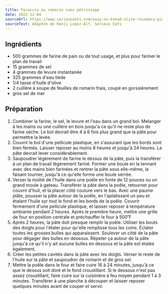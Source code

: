 ```yaml
---
title: Focaccia au romarin sans pétrissage
date: 2022-12-04
sourceUrl: https://www.seriouseats.com/easy-no-knead-olive-rosemary-pistachio-focaccia-kenji-recipe
sourceText: Adaptée de Kenji Lopez-Alt, Serious Eats
---
```


## Ingrédients

- 500 grammes de farine de pain ou de tout usage, et plus pour fariner le plan de travail
- 15 grammes de sel
- 4 grammes de levure instantanée
- 325 grammes d'eau tiède
- 1/4 tasse d'huile d'olive
- 2 cuillère à soupe de feuilles de romarin frais, coupé en gorssièrement
- gros sel de mer

## Préparation

1. Combiner la farine, le sel, le levure et l'eau dans un grand bol. Melanger à les mains ou une cuillère en bois jusqu'a ce qu'il ne reste plus de farine sèche. Le bol devrait être 4 à 6 fois plus grand que la pâte pour permettre la levée.
2. Couvrir le bol d'une pellicule plastique, en s'assurant que les bords sont bien fermés. Laisser reposer au moins 8 heures et jusqu'à 24 heures. La pâte devrait lever considérablement.
3. Saupoudrer légèrement de farine le dessus de la pâte, puis la transférer à un plan de travail légèrement fariné. Former une boule en la tennant avec des mains bien farinées et rentrer la pâte sous elle-même, la faisant tourner, jusqu'à ce qu'elle forme une boule serrée.
4. Verser la moitié de l'huile dans une poêle en fonte de 12 pouces ou un grand moule à gateau. Transférer la pâte dans la poêle, retourner pour couvrir d'huil, et la placer côté couture vers le bas. Avec une paume plâte, pousser la pâte autour de la poêle, en l'aplatissant un peu et étalant l'huile syr tout le fond et les bords de la poêle. Couvrir fermement d'une pellicule plastique, et laisser reposer à température ambiante pendant 2 heures. Après le première heure, mettre une grille de four en position centrale et préchauffer le four à 500˚F
5. Après 2 heures, la pâte doit presque remplir la poêle. Utiliser les bouts des doigts pour l'étaler pour qu'elle remplisse tous les coins. Éclater toutes les grosses bulles qui apparaissent. Soulever un côté de la pâte pour dégager des bulles en dessous. Répeter ça autour de la pâte jusqu'à ce qu'il n'y ait aucune bulles en dessous et la pâte est étalée également.
6. Créer les petites cavités dans la pâte avec les doigts. Verser le reste de l'huile sur la pâte et saupoudrer de romarin et de gros sel.
7. Mettre la poêle dans le four et faire cuire 16 à 24 minutes, jusqu'à ce que le dessus soit doré et le fond croustillant. Si le dessous n'est pas assez croustillant, faire cuire sur la cuisinière à feu moyen pendant 1 à 3 minutes. Transférer à une planche à découper et laisser reposer quelques minutes avant de couper et servir.
